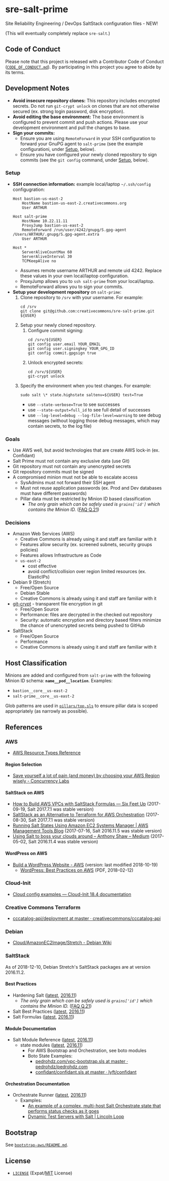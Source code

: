 # sre-salt-prime

Site Reliability Engineering / DevOps SaltStack configuration files - NEW!

(This will eventually completely replace `sre-salt`.)


## Code of Conduct

Please note that this project is released with a Contributor Code of Conduct
([`CODE_OF_CONDUCT.md`](CODE_OF_CONDUCT.md)). By participating in this
project you agree to abide by its terms.


## Development Notes

- **Avoid insecure repository clones:** This repository includes encrypted
  secrets. Do not run `git-crypt unlock` on clones that are not otherwise
  secured (ex. strong login password, disk encryption).
- **Avoid editing the base environment:** The base environment is configured to
  prevent commit and push actions. Please use your development environment and
  pull the changes to base.
- **Sign your commits:**
  - Ensure you are using `RemoteForward` in your SSH configuration to forward
    your GnuPG agent to `salt-prime` (see the example configurationi, under
    [Setup](#Setup), below).
  - Ensure you have configured your newly cloned repository to sign commits
    (see the `git config` command, under [Setup](#Setup), below).


### Setup

- **SSH connection information:** example local/laptop `~/.ssh/config`
  configugration:
    ```
    Host bastion-us-east-2
        HostName bastion-us-east-2.creativecommons.org
        User ARTHUR

    Host salt-prime
        HostName 10.22.11.11
        ProxyJump bastion-us-east-2
        RemoteForward /run/user/4242/gnupg/S.gpg-agent /Users/ARTHUR/.gnupg/S.gpg-agent.extra
        User ARTHUR

    Host *
        ServerAliveCountMax 60
        ServerAliveInterval 30
        TCPKeepAlive no
    ```
    - Assumes remote username ARTHUR and remote uid 4242. Replace these values
      in your own local/laptop configuration.
    - ProxyJump allows you to `ssh salt-prime` from your local/laptop.
    - RemoteForward allows you to sign your commits.
- **Setup your development repository** on `salt-prime`:
  1. Clone repository to `/srv` with your username. For example:
        ```shell
        cd /srv
        git clone git@github.com:creativecommons/sre-salt-prime.git ${USER}
        ```
  2. Setup your newly cloned repository.
     1. Configure commit signing:
        ```shell
        cd /srv/${USER}
        git config user.email YOUR_EMAIL
        git config user.signingkey YOUR_GPG_ID
        git config commit.gpgsign true
        ```
     1. Unlock encrypted secrets:
        ```shell
        cd /srv/${USER}
        git-crypt unlock
        ```
  3. Specify the environment when you test changes. For example:
        ```shell
        sudo salt \* state.highstate saltenv=${USER} test=True
        ```
     - use `--state-verbose=True` to see successes
     - use `--state-output=full_id` to see full detail of successes
     - use `--log-level=debug --log-file-level=warning` to see debug messages
       (without logging those debug messages, which may contain secrets, to the
       log file)


### Goals

- Use AWS well, but avoid technologies that are create AWS lock-in (ex.
  Confidant)
- Salt Prime must not contain any exclusive data (use Git)
- Git repository must not contain any unencrypted secrets
- Git repository commits must be signed
- A compromised minion must not be able to escalate access
  - SysAdmins must not forward their SSH agent
  - Must not reuse application passwords (ex. Prod and Dev databases must have
    different passwords)
  - Pillar data must be restricted by Minion ID based classification
    - *The only grain which can be safely used is `grains['id']` which contains
      the Minion ID.* ([FAQ Q.21][FAQ21])


[FAQ21]: https://docs.saltstack.com/en/latest/faq.html#is-targeting-using-grain-data-secure


### Decisions

- Amazon Web Services (AWS)
  - Creative Commons is already using it and staff are familiar with it
  - Features allow security (ex. screened subnets, security groups policies)
  - Features allows Infrastructure as Code
  - `us-east-2`
    - cost effective
    - avoid conflict/collision over region limited resources (ex. ElasticIPs)
- Debian 9 (Stretch)
  - Free/Open Source
  - Debian Stable
  - Creative Commons is already using it and staff are familiar with it
- [git-crypt][gitcrypt] - transparent file encryption in git
  - Free/Open Source
  - Performance: files are decrypted in the checked out repository
  - Security: automatic encryption and directory based filters minimize the
    chance of unencrypted secrets being pushed to GitHub
- SaltStack
  - Free/Open Source
  - Performance
  - Creative Commons is already using it and staff are familiar with it


[gitcrypt]: https://www.agwa.name/projects/git-crypt/



## Host Classification

Minions are added and configured from `salt-prime` with the following Minion ID
schema: **`name__pod__location`**. Examples:
- `bastion__core__us-east-2`
- `salt-prime__core__us-east-2`

Glob patterns are used in [`pillars/top.sls`](pillars/top.sls) to ensure pillar
data is scoped appropriately (as narrowly as possible).


## References


### AWS

- [AWS Resource Types Reference](http://docs.aws.amazon.com/AWSCloudFormation/latest/UserGuide/aws-template-resource-type-ref.html)


#### Region Selection

- [Save yourself a lot of pain (and money) by choosing your AWS Region wisely - Concurrency Labs](https://www.concurrencylabs.com/blog/choose-your-aws-region-wisely/)


#### SaltStack on AWS

- [How to Build AWS VPCs with SaltStack Formulas — Six Feet Up](https://sixfeetup.com/blog/build-aws-vpc-with-saltstack) (2017-09-19, Salt 2017.7.1 was stable version)
- [SaltStack as an Alternative to Terraform for AWS Orchestration](https://eng.lyft.com/saltstack-as-an-alternative-to-terraform-for-aws-orchestration-cd2ceb06bf8c) (2017-08-30, Salt 2017.7.1 was stable version)
- [Running Salt States Using Amazon EC2 Systems Manager | AWS Management Tools Blog](https://aws.amazon.com/blogs/mt/running-salt-states-using-amazon-ec2-systems-manager/) (2017-07-16, Salt 2016.11.5 was stable version)
- [Using Salt to boss your clouds around – Anthony Shaw – Medium](https://medium.com/@anthonypjshaw/using-salt-to-boss-your-clouds-around-de2edb2f793d) (2017-05-02, Salt 2016.11.4 was stable version)


#### WordPress on AWS

- [Build a WordPress Website - AWS](https://aws.amazon.com/getting-started/projects/build-wordpress-website/) (version: last modified 2018-10-19)
  - [WordPress: Best Practices on AWS](https://d0.awsstatic.com/whitepapers/wordpress-best-practices-on-aws.pdf) (PDF, 2018-02-12)


### Cloud-Init

- [Cloud config examples — Cloud-Init 18.4 documentation](https://cloudinit.readthedocs.io/en/latest/topics/examples.html)


### Creative Commons Terraform

- [cccatalog-api/deployment at master · creativecommons/cccatalog-api](https://github.com/creativecommons/cccatalog-api/tree/master/deployment)


### Debian

- [Cloud/AmazonEC2Image/Stretch - Debian Wiki](https://wiki.debian.org/Cloud/AmazonEC2Image/Stretch)


### SaltStack

As of 2018-12-10, Debian Stretch's SaltStack packages are at version 2016.11.2.


####  Best Practices

- Hardening Salt ([latest][hardenlatest], [2016.11][harden2016])
  - *The only grain which can be safely used is `grains['id']` which contains
    the Minion ID.* ([FAQ Q.21][FAQ21])
- Salt Best Practices ([latest][bestlatest], [2016.11][best2016])
- Salt Formulas ([latest][formulaslatest], [2016.11][formulas2016])


[hardenlatest]: https://docs.saltstack.com/en/latest/topics/hardening.html
[harden2016]: https://docs.saltstack.com/en/2016.11/topics/hardening.html
[bestlatest]: https://docs.saltstack.com/en/latest/topics/best_practices.html
[best2016]: https://docs.saltstack.com/en/2016.11/topics/best_practices.html
[formulaslatest]: https://docs.saltstack.com/en/latest/topics/development/conventions/formulas.html
[formulas2016]: https://docs.saltstack.com/en/2016.11/topics/development/conventions/formulas.html


#### Module Documentation

- Salt Module Reference ([latest][modulelatest], [2016.11][module2016])
  - state modules ([latest][statelatest], [2016.11][state2016])
    - For AWS Bootstrap and Orchestration, see boto modules
    - Boto State Examples:
      - [pedrohdz.com/vpc-bootstrap.sls at master · pedrohdz/pedrohdz.com](https://github.com/pedrohdz/pedrohdz.com/blob/master/content/posts/DevOps/2016-10-14_managing-aws-vpc-saltstack/vpc-bootstrap.sls)
      - [confidant/confidant.sls at master · lyft/confidant](https://github.com/lyft/confidant/blob/master/salt/orchestration/confidant.sls)


[modulelatest]: https://docs.saltstack.com/en/latest/ref/index.html
[module2016]: https://docs.saltstack.com/en/2016.11/ref/index.html
[statelatest]: https://docs.saltstack.com/en/latest/ref/states/all/index.html
[state2016]: https://docs.saltstack.com/en/2016.11/ref/states/all/index.html


#### Orchestration Documentation

- Orchestrate Runner ([latest][orchlatest], [2016.11][orch2016])
  - Examples:
    - [An example of a complex, multi-host Salt Orchestrate state that performs status checks as it goes](https://gist.github.com/whiteinge/1bf3b1fa525c2e883b805f271ec6f7d7)
    - [Dynamic Test Servers with Salt | Lincoln Loop](https://lincolnloop.com/blog/dynamic-test-servers-salt/)


[orchlatest]: https://docs.saltstack.com/en/latest/topics/orchestrate/orchestrate_runner.html
[orch2016]: https://docs.saltstack.com/en/2016.11/topics/orchestrate/orchestrate_runner.html


## Bootstrap

See [`bootstrap-aws/README.md`](bootstrap-aws/README.md).


## License

- [`LICENSE`](LICENSE) (Expat/[MIT][mit] License)


[mit]: http://www.opensource.org/licenses/MIT "The MIT License | Open Source Initiative"
